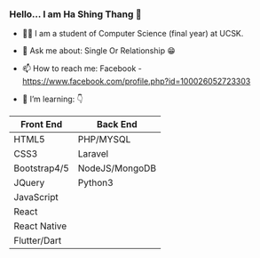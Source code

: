### Hello... I am Ha Shing Thang 👋

- 👨‍🎓 I am a student of Computer Science (final year) at UCSK.
- 💬 Ask me about: Single Or Relationship 😁
- 📫 How to reach me: Facebook - https://www.facebook.com/profile.php?id=100026052723303

- 🌱 I’m learning:  👇 

 |  Front End  |  Back End       |      
 | ----------- | --------------- |     
 | HTML5       | PHP/MYSQL       |
 | CSS3        | Laravel         |
 | Bootstrap4/5| NodeJS/MongoDB  |
 | JQuery      | Python3         |
 | JavaScript  |                 |
 | React       |                 |
 | React Native|                 |
 | Flutter/Dart|                 |

<!--- 
- 😄 Pronouns: JOHST 
- ⚡ Fun fact: I spend to watch comedy movies for two hours in a day.
React, Laravel, NoteJs and Flutter.
👯 I’m looking to collaborate on .
- 🤔 I’m looking for help with
 ... -->
